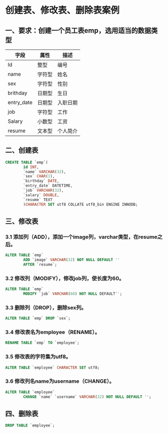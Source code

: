 # 创建表、修改表、删除表案例
## 一、要求：创建一个员工表emp，选用适当的数据类型

| 字段       | 属性   | 描述     |
| ---------- | ------ | -------- |
| Id         | 整型   | 编号     |
| name       | 字符型 | 姓名     |
| sex        | 字符型 | 性别     |
| brithday   | 日期型 | 生日     |
| entry_date | 日期型 | 入职日期 |
| job        | 字符型 | 工作     |
| Salary     | 小数型 | 工资     |
| resume     | 文本型 | 个人简介 |


## 二、创建表

```SQL
CREATE TABLE `emp`(
		id INT,
		`name` VARCHAR(32),
		`sex` CHAR(1),
		`birthday` DATE,
		`entry_date` DATETIME,
		`job` VARCHAR(32),
		`salary` DOUBLE,
		`resume` TEXT
		)CHARACTER SET utf8 COLLATE utf8_bin ENGINE INNODB;
```

## 三、修改表
### 3.1 添加列（ADD），添加一个image列，varchar类型，在resume之后。
```SQL
ALTER TABLE `emp`
		ADD `image` VARCHAR(32) NOT NULL DEFAULT '' 
		AFTER `resume`;
```

### 3.2 修改列（MODIFY），修改job列，使长度为60。
```SQL
ALTER TABLE `emp`
		MODIFY `job` VARCHAR(60) NOT NULL DEFAULT'';
```

### 3.3 删除列（DROP），删除sex列。
```SQL
ALTER TABLE `emp` DROP `sex`;
```

### 3.4 修改表名为employee（RENAME）。
```SQL
RENAME TABLE `emp` TO `employee`;
```

### 3.5 修改表的字符集为utf8。
```SQL
ALTER TABLE `employee` CHARACTER SET utf8;
```

### 3.6 修改列名name为username（CHANGE）。
```SQL
ALTER TABLE `employee` 
		CHANGE `name` `username` VARCHAR(32) NOT NULL DEFAULT '';
```
## 四、删除表
```SQL
DROP TABLE `employee`;
```